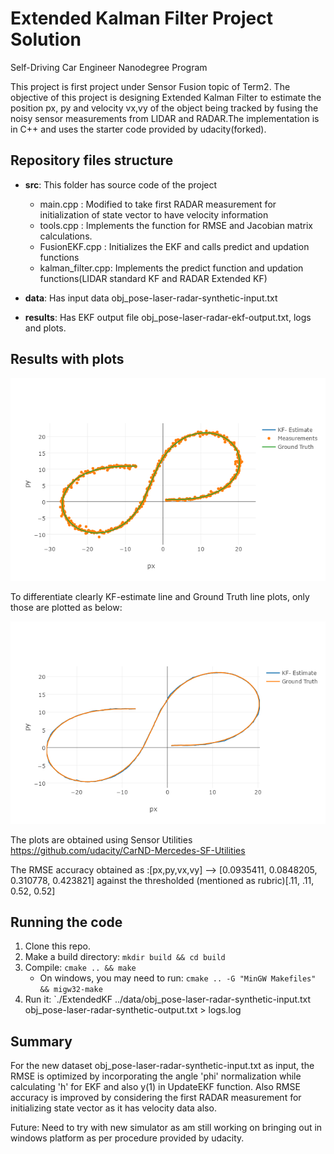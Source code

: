 # Extended Kalman Filter Project Solution
Self-Driving Car Engineer Nanodegree Program

This project is first project under Sensor Fusion topic of Term2. The objective of this project is designing Extended Kalman Filter to estimate the position px, py and velocity vx,vy of the object being tracked by fusing the noisy sensor measurements from LIDAR and RADAR.The implementation is in C++ and uses the starter code provided by udacity(forked).


## Repository files structure

* **src**: This folder has source code of the project
     - main.cpp : Modified to take first RADAR measurement for initialization of state vector to have velocity information
     - tools.cpp : Implements the function for RMSE and Jacobian matrix calculations.
     - FusionEKF.cpp : Initializes the EKF and calls predict and updation functions
     - kalman_filter.cpp: Implements the predict function and updation functions(LIDAR standard KF and RADAR Extended KF)
     
* **data**: Has input data obj_pose-laser-radar-synthetic-input.txt
* **results**: Has EKF output file obj_pose-laser-radar-ekf-output.txt, logs and plots.
     
 
## Results with plots


![](./results/KF_Meas_GT_plot.png)


To differentiate clearly KF-estimate line and Ground Truth line plots, only those are plotted as below:

![](./results/KF_GT_plot.png)

The plots are obtained using Sensor Utilities https://github.com/udacity/CarND-Mercedes-SF-Utilities

The RMSE accuracy obtained as :[px,py,vx,vy] --> [0.0935411, 0.0848205, 0.310778, 0.423821] against the thresholded (mentioned as rubric)[.11, .11, 0.52, 0.52]

## Running the code
1. Clone this repo.
2. Make a build directory: `mkdir build && cd build`
3. Compile: `cmake .. && make` 
   * On windows, you may need to run: `cmake .. -G "MinGW Makefiles" && migw32-make`
4. Run it: `./ExtendedKF ../data/obj_pose-laser-radar-synthetic-input.txt obj_pose-laser-radar-synthetic-output.txt > logs.log

## Summary

For the new dataset obj_pose-laser-radar-synthetic-input.txt as input, the RMSE is optimized by incorporating the angle 'phi' normalization while calculating 'h' for EKF and also y(1) in UpdateEKF function. Also RMSE accuracy is improved by considering the first RADAR measurement for initializing state vector as it has velocity data also. 

Future: Need to try with new simulator as am still working on bringing out in windows platform as per procedure provided by udacity.
